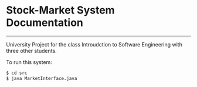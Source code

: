 # Stock-Market System Documentation

---
University Project for the class Introudction to Software Engineering with three other students.

To run this system:

```bash
$ cd src
$ java MarketInterface.java
```

